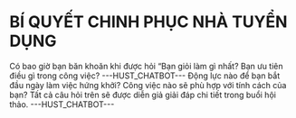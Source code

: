 # BÍ QUYẾT CHINH PHỤC NHÀ TUYỂN DỤNG

Có bao giờ bạn băn khoăn khi được hỏi “Bạn giỏi làm gì nhất? Bạn ưu tiên điều gì trong công việc? 
 ---HUST_CHATBOT---
Động lực nào để bạn bắt đầu ngày làm việc hứng khởi? Công việc nào sẽ phù hợp với tính cách của bạn? Tất cả câu hỏi trên sẽ được diễn giả giải đáp chi tiết trong buổi hội thảo. 
 ---HUST_CHATBOT---